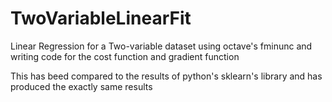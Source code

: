 # TwoVariableLinearFit
Linear Regression for a Two-variable dataset using octave's fminunc and writing code for the cost function and gradient function

This has beed compared to the results of python's sklearn's library and has produced the exactly same results

